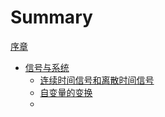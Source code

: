 # Summary

[序章](./Readme.md)
- [信号与系统](./第一章/Readme.md)
	- [连续时间信号和离散时间信号](./第一章/1.1.md)
	- [自变量的变换](./第一章/1.2.md)
	- []()

